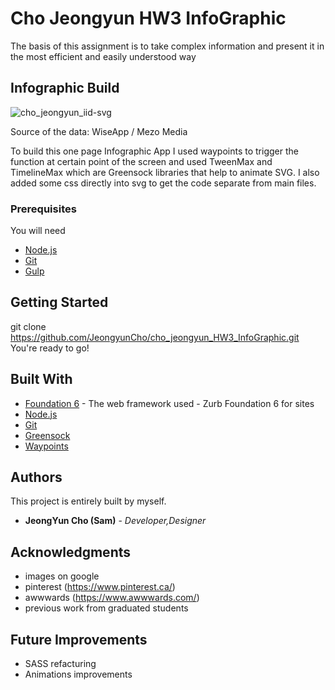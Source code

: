# Cho Jeongyun HW3 InfoGraphic

The basis of this assignment is to take complex information and present it in the most
efficient and easily understood way

## Infographic Build
![cho_jeongyun_iid-svg](https://user-images.githubusercontent.com/31936762/47841042-ae0d4580-dd8e-11e8-9719-e3c0752b1519.png)

Source of the data: WiseApp / Mezo Media

To build this one page Infographic App I used waypoints to trigger the function at certain point of the screen and used TweenMax and TimelineMax which are Greensock libraries that help to animate SVG. I also added some css directly into svg to get the code separate from main files.

### Prerequisites

You will need

* [Node.js](https://nodejs.org/en/)
* [Git](https://git-scm.com/)
* [Gulp](https://gulpjs.com/)

## Getting Started

git clone https://github.com/JeongyunCho/cho_jeongyun_HW3_InfoGraphic.git
You're ready to go!


## Built With

* [Foundation 6](https://foundation.zurb.com/sites.html) - The web framework used - Zurb Foundation 6 for sites
* [Node.js](https://nodejs.org/en/)
* [Git](https://git-scm.com/)
* [Greensock](https://greensock.com/)
* [Waypoints](http://imakewebthings.com/waypoints/)


## Authors

This project is entirely built by myself.

* **JeongYun Cho (Sam)** - *Developer,Designer*



## Acknowledgments

* images on google
* pinterest (https://www.pinterest.ca/)
* awwwards (https://www.awwwards.com/)
* previous work from graduated students

## Future Improvements
* SASS refacturing
* Animations improvements

